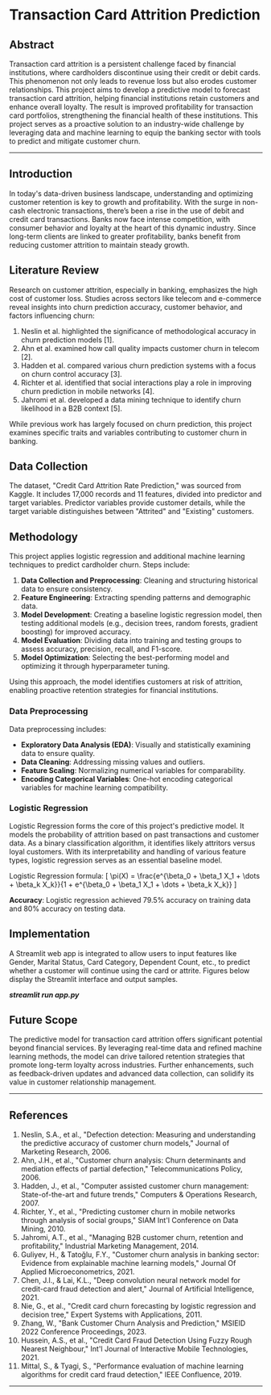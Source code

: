 # Transaction Card Attrition Prediction

## Abstract
Transaction card attrition is a persistent challenge faced by financial institutions, where cardholders discontinue using their credit or debit cards. This phenomenon not only leads to revenue loss but also erodes customer relationships. This project aims to develop a predictive model to forecast transaction card attrition, helping financial institutions retain customers and enhance overall loyalty. The result is improved profitability for transaction card portfolios, strengthening the financial health of these institutions. This project serves as a proactive solution to an industry-wide challenge by leveraging data and machine learning to equip the banking sector with tools to predict and mitigate customer churn.

---

## Introduction
In today's data-driven business landscape, understanding and optimizing customer retention is key to growth and profitability. With the surge in non-cash electronic transactions, there’s been a rise in the use of debit and credit card transactions. Banks now face intense competition, with consumer behavior and loyalty at the heart of this dynamic industry. Since long-term clients are linked to greater profitability, banks benefit from reducing customer attrition to maintain steady growth.

## Literature Review
Research on customer attrition, especially in banking, emphasizes the high cost of customer loss. Studies across sectors like telecom and e-commerce reveal insights into churn prediction accuracy, customer behavior, and factors influencing churn:
1. Neslin et al. highlighted the significance of methodological accuracy in churn prediction models [1].
2. Ahn et al. examined how call quality impacts customer churn in telecom [2].
3. Hadden et al. compared various churn prediction systems with a focus on churn control accuracy [3].
4. Richter et al. identified that social interactions play a role in improving churn prediction in mobile networks [4].
5. Jahromi et al. developed a data mining technique to identify churn likelihood in a B2B context [5].

While previous work has largely focused on churn prediction, this project examines specific traits and variables contributing to customer churn in banking.

## Data Collection
The dataset, "Credit Card Attrition Rate Prediction," was sourced from Kaggle. It includes 17,000 records and 11 features, divided into predictor and target variables. Predictor variables provide customer details, while the target variable distinguishes between "Attrited" and "Existing" customers.

## Methodology
This project applies logistic regression and additional machine learning techniques to predict cardholder churn. Steps include:
1. **Data Collection and Preprocessing**: Cleaning and structuring historical data to ensure consistency.
2. **Feature Engineering**: Extracting spending patterns and demographic data.
3. **Model Development**: Creating a baseline logistic regression model, then testing additional models (e.g., decision trees, random forests, gradient boosting) for improved accuracy.
4. **Model Evaluation**: Dividing data into training and testing groups to assess accuracy, precision, recall, and F1-score.
5. **Model Optimization**: Selecting the best-performing model and optimizing it through hyperparameter tuning.

Using this approach, the model identifies customers at risk of attrition, enabling proactive retention strategies for financial institutions.

### Data Preprocessing
Data preprocessing includes:
- **Exploratory Data Analysis (EDA)**: Visually and statistically examining data to ensure quality.
- **Data Cleaning**: Addressing missing values and outliers.
- **Feature Scaling**: Normalizing numerical variables for comparability.
- **Encoding Categorical Variables**: One-hot encoding categorical variables for machine learning compatibility.

### Logistic Regression
Logistic Regression forms the core of this project's predictive model. It models the probability of attrition based on past transactions and customer data. As a binary classification algorithm, it identifies likely attritors versus loyal customers. With its interpretability and handling of various feature types, logistic regression serves as an essential baseline model.

Logistic Regression formula:
\[
\pi(X) = \frac{e^{\beta_0 + \beta_1 X_1 + \dots + \beta_k X_k}}{1 + e^{\beta_0 + \beta_1 X_1 + \dots + \beta_k X_k}}
\]

**Accuracy**: Logistic regression achieved 79.5% accuracy on training data and 80% accuracy on testing data.

## Implementation
A Streamlit web app is integrated to allow users to input features like Gender, Marital Status, Card Category, Dependent Count, etc., to predict whether a customer will continue using the card or attrite. Figures below display the Streamlit interface and output samples.

***streamlit run app.py***

## Future Scope
The predictive model for transaction card attrition offers significant potential beyond financial services. By leveraging real-time data and refined machine learning methods, the model can drive tailored retention strategies that promote long-term loyalty across industries. Further enhancements, such as feedback-driven updates and advanced data collection, can solidify its value in customer relationship management.

---

## References
1. Neslin, S.A., et al., "Defection detection: Measuring and understanding the predictive accuracy of customer churn models," Journal of Marketing Research, 2006.
2. Ahn, J.H., et al., "Customer churn analysis: Churn determinants and mediation effects of partial defection," Telecommunications Policy, 2006.
3. Hadden, J., et al., "Computer assisted customer churn management: State-of-the-art and future trends," Computers & Operations Research, 2007.
4. Richter, Y., et al., "Predicting customer churn in mobile networks through analysis of social groups," SIAM Int'l Conference on Data Mining, 2010.
5. Jahromi, A.T., et al., "Managing B2B customer churn, retention and profitability," Industrial Marketing Management, 2014.
6. Guliyev, H., & Tatoğlu, F.Y., "Customer churn analysis in banking sector: Evidence from explainable machine learning models," Journal Of Applied Microeconometrics, 2021.
7. Chen, J.I., & Lai, K.L., "Deep convolution neural network model for credit-card fraud detection and alert," Journal of Artificial Intelligence, 2021.
8. Nie, G., et al., "Credit card churn forecasting by logistic regression and decision tree," Expert Systems with Applications, 2011.
9. Zhang, W., "Bank Customer Churn Analysis and Prediction," MSIEID 2022 Conference Proceedings, 2023.
10. Hussein, A.S., et al., "Credit Card Fraud Detection Using Fuzzy Rough Nearest Neighbour," Int'l Journal of Interactive Mobile Technologies, 2021.
11. Mittal, S., & Tyagi, S., "Performance evaluation of machine learning algorithms for credit card fraud detection," IEEE Confluence, 2019.

---
